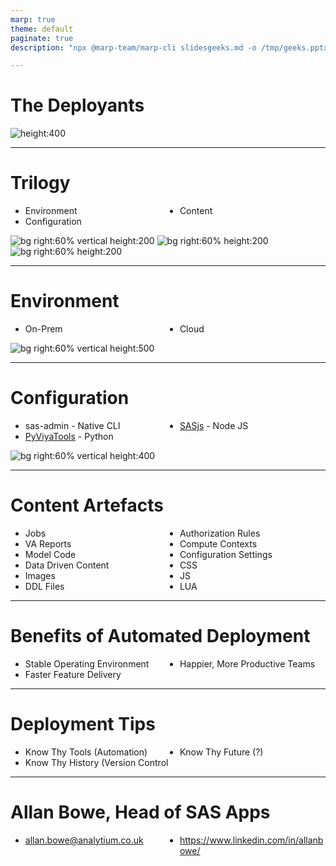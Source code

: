 ```yaml
---
marp: true
theme: default
paginate: true
description: "npx @marp-team/marp-cli slidesgeeks.md -o /tmp/geeks.pptx"

---
```

<!-- header: ![h:4em](https://analytium.co.uk/wp-content/themes/analytium-app/assets/img/icons/header_logo.svg)-->

# The Deployants

![height:400](https://img1.looper.com/img/gallery/the-backstory-of-the-lord-of-the-rings-dwarves-explained/intro-1591296229.jpg)

<!-- TRANSCRIPT
In the beginning, models were small and simple enough that they could run on local servers and desktops, with data scattered across shared filesystems.

As they grew in size and complexity, and became hungry for more and more data, they had to be transformed in order to run remotely in cloud environments.

As a deployant, your task is to take the artefacts handed to you by the Registrans, and teleport them quickly, safely, and securely into the SAS Platform.
-->

---

# Trilogy

* Environment
* Configuration
* Content

![bg right:60% vertical height:200](https://image.flaticon.com/icons/png/512/30/30454.png)
![bg right:60% height:200](https://cdn.onlinewebfonts.com/svg/img_501842.png)
![bg right:60% height:200](https://icon-library.com/images/content-icon/content-icon-27.jpg)

<!-- TRANSCRIPT
To reach the land of deployability, there are three levels to unlock.  First the environments, then the configuration, and finally the content.
-->

---

# Environment

* On-Prem
* Cloud

![bg right:60% vertical height:500](https://i.guim.co.uk/img/media/6088d89032f8673c3473567a91157080840a7bb8/413_955_2808_1685/master/2808.jpg?width=1200&height=1200&quality=85&auto=format&fit=crop&s=412cc526a799b2d3fff991129cb8f030)


<!-- TRANSCRIPT

The environments represent a range of mountains, one of which is much bigger than the rest.  A "Prod"igal mountain if you will.

To hasten this process, the SAS Administration Resource Kit (ARK) is available on github, which provides a number of helpful tools and utilities to help SAS customers prepare for a Viya® deployment.

Once the prep work is complete, SAS Viya can be provisioned in just a few minutes.

This is also the first point at which telekenisis can take place.  We don't actually have to deploy these mountains.  By taking up a subscription with a Viya platform provider, you can transport directly to the cloud at the top.

-->
---

# Configuration

- sas-admin - Native CLI
- [PyViyaTools](https://github.com/sassoftware/pyviyatools) - Python
- [SASjs](https://cli.sasjs.io) - Node JS

![bg right:60% vertical height:400](https://cdn.obsidianportal.com/assets/94105/dungeons_mines.jpg)

<!-- TRANSCRIPT

Once the mountains are set up, we need to shape them, to barrier off the dangerous parts, and create safe trails to the upper slopes of analytics visibility.

With our power of telekenisis, we don't actually need to move around the mountain to do this.  We can make all changes in Viya entirely "on command".  Such command line interfaces include:

(list above)

-->

---
<style scoped>
ul { columns: 2; }
</style>

# Content Artefacts

* Jobs
* VA Reports
* Model Code
* Data Driven Content
* Images
* DDL Files
* Authorization Rules
* Compute Contexts
* Configuration Settings
* CSS
* JS
* LUA

<!-- TRANSCRIPT
Now we are ready to breath some fire into our mountain, to shape it and break forth with analytical artefacts of all shapes and sizes.

These artefacts will arrive from distant lands, and the suppliers will not understand the true shape of the mountain, nor the location of the fiery crevices.  The deployist cares less about what is deployed, but more about HOW it is deployed.

with the right automations in place, the artefacts can be skylifted into their respective positions with automated GIT workflows in such a way that they can be easily restored or removed in the case of storms or dark winters.

-->

---
# Benefits of Automated Deployment

- Stable Operating Environment
- Faster Feature Delivery
- Happier, More Productive Teams

<!-- TRANSCRIPT
Benefits of autoamted deployment include a more stable environment, especially when deploying frequently as smaller changes are easier to roll back.

Regular deployments also enable faster feature delivery, which
delights the heavens above, and the development teams also - because they get
to spend more time building cool stuff.
-->

---
# Deployment Tips

- Know Thy Tools (Automation)
- Know Thy History (Version Control
- Know Thy Future (?)

<!-- TRANSCRIPT
Some parting words of wisdom would be this.

1) Know Thy Tools.  As the volume and variety of models and artefacts increases, so does the need to simplify and streamline the deployment process.  The tools referred to earlier are regularly update with new features and capabilities, so be sure to check them out.

2) Know Thy History.  Don't leave base camp without source control!  This provides a light should you ever need to find your way back.

3) Finally as a deployist, know thy future.  Your goal is relax at the top of the mountain, watching everything fall neatly into place thanks to all the trails and checkpoints you have implemented.


-->

---


# Allan Bowe, Head of SAS Apps

- allan.bowe@analytium.co.uk
- https://www.linkedin.com/in/allanbowe/


